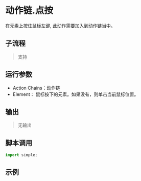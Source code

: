 # 动作链.点按 
在元素上按住鼠标左键, 此动作需要加入到动作链当中。

## 子流程
> 支持


## 运行参数

* Action Chains：动作链
* Element：  鼠标按下的元素。如果没有，则单击当前鼠标位置。

## 输出

> 无输出


## 脚本调用

```python
import simple;

```

## 示例